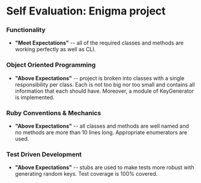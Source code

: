 # Self Evaluation: Enigma project

### Functionality ###
- **"Meet Expectations"** -- all of the required classes and methods are working perfectly as well as CLI.

### Object Oriented Programming ###
- **"Above Expectations"** -- project is broken into classes with a single responsibility per class.  Each is not too big nor too small and contains all information that each should have.  Moreover, a module of KeyGenerator is implemented.

### Ruby Conventions & Mechanics ###
- **"Above Expectations"** -- all classes and methods are well named and no methods are more than 10 lines long.  Appropriate enumerators are used.

### Test Driven Development ###
- **"Above Expectations"** -- stubs are used to make tests more robust with generating random keys.  Test coverage is 100% covered.
